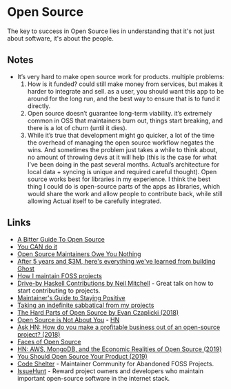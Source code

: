 # Open Source

The key to success in Open Source lies in understanding that it's not just about software, it's about the people.

## Notes

* It’s very hard to make open source work for products. multiple problems:
  1. How is it funded? could still make money from services, but makes it harder to integrate and sell. as a user, you should want this app to be around for the long run, and the best way to ensure that is to fund it directly.
  2. Open source doesn’t guarantee long-term viability. it’s extremely common in OSS that maintainers burn out, things start breaking, and there is a lot of churn \(until it dies\).
  3. While it’s true that development might go quicker, a lot of the time the overhead of managing the open source workflow negates the wins. And sometimes the problem just takes a while to think about, no amount of throwing devs at it will help \(this is the case for what I’ve been doing in the past several months. Actual’s architecture for local data + syncing is unique and required careful thought\). Open source works best for libraries in my experience. I think the best thing I could do is open-source parts of the apps as libraries, which would share the work and allow people to contribute back, while still allowing Actual itself to be carefully integrated.

## Links

* [A Bitter Guide To Open Source](https://medium.com/@ken_wheeler/a-bitter-guide-to-open-source-a8e3b6a3c1c4)
* [You CAN do it](http://drewdevault.com/2017/01/06/Actually-you-CAN-do-it.html)
* [Open Source Maintainers Owe You Nothing](https://mikemcquaid.com/2018/03/19/open-source-maintainers-owe-you-nothing/)
* [After 5 years and $3M, here's everything we've learned from building Ghost](https://blog.ghost.org/5/)
* [How I maintain FOSS projects](https://drewdevault.com/2018/06/01/How-I-maintain-FOSS-projects.html)
* [Drive-by Haskell Contributions by Neil Mitchell](https://www.youtube.com/watch?v=6kGLHXsUQD4) - Great talk on how to start contributing to projects.
* [Maintainer's Guide to Staying Positive](https://github.com/jonschlinkert/maintainers-guide-to-staying-positive#readme)
* [Taking an indefinite sabbatical from my projects](https://arslan.io/2018/10/09/taking-an-indefinite-sabbatical-from-my-projects/)
* [The Hard Parts of Open Source by Evan Czaplicki \(2018\)](https://www.youtube.com/watch?feature=youtu.be&v=o_4EX4dPppA&app=desktop)
* [Open Source is Not About You](https://gist.github.com/richhickey/1563cddea1002958f96e7ba9519972d9) - [HN](https://news.ycombinator.com/item?id=18538123)
* [Ask HN: How do you make a profitable business out of an open-source project? \(2018\)](https://news.ycombinator.com/item?id=18808788)
* [Faces of Open Source](http://facesofopensource.com/)
* [HN: AWS, MongoDB, and the Economic Realities of Open Source \(2019\)](https://news.ycombinator.com/item?id=18902578)
* [You Should Open Source Your Product \(2019\)](https://blog.tommoor.com/2019/01/01/you-should-open-source-your-product/)
* [Code Shelter](https://www.codeshelter.co/) - Maintainer Community for Abandoned FOSS Projects.
* [IssueHunt](https://issuehunt.io/) - Reward project owners and developers who maintain important open-source software in the internet stack.

